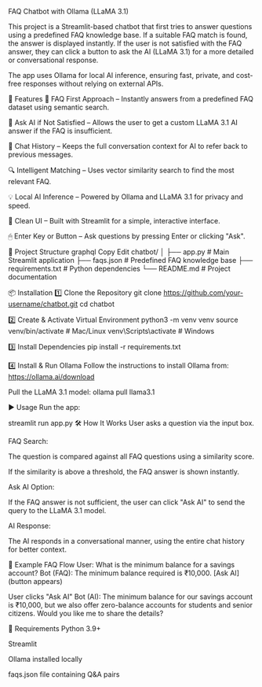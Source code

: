 FAQ Chatbot with Ollama (LLaMA 3.1)

This project is a Streamlit-based chatbot that first tries to answer questions using a predefined FAQ knowledge base. If a suitable FAQ match is found, the answer is displayed instantly. If the user is not satisfied with the FAQ answer, they can click a button to ask the AI (LLaMA 3.1) for a more detailed or conversational response.

The app uses Ollama for local AI inference, ensuring fast, private, and cost-free responses without relying on external APIs.

🚀 Features
📄 FAQ First Approach – Instantly answers from a predefined FAQ dataset using semantic search.

🤖 Ask AI if Not Satisfied – Allows the user to get a custom LLaMA 3.1 AI answer if the FAQ is insufficient.

💾 Chat History – Keeps the full conversation context for AI to refer back to previous messages.

🔍 Intelligent Matching – Uses vector similarity search to find the most relevant FAQ.

💡 Local AI Inference – Powered by Ollama and LLaMA 3.1 for privacy and speed.

🎨 Clean UI – Built with Streamlit for a simple, interactive interface.

🖱 Enter Key or Button – Ask questions by pressing Enter or clicking "Ask".

📂 Project Structure
graphql
Copy
Edit
chatbot/
│
├── app.py                 # Main Streamlit application
├── faqs.json              # Predefined FAQ knowledge base
├── requirements.txt       # Python dependencies
└── README.md              # Project documentation

📦 Installation
1️⃣ Clone the Repository
git clone https://github.com/your-username/chatbot.git
cd chatbot

2️⃣ Create & Activate Virtual Environment
python3 -m venv venv
source venv/bin/activate   # Mac/Linux
venv\Scripts\activate      # Windows

3️⃣ Install Dependencies
pip install -r requirements.txt

4️⃣ Install & Run Ollama
Follow the instructions to install Ollama from:
https://ollama.ai/download

Pull the LLaMA 3.1 model:
ollama pull llama3.1

▶️ Usage
Run the app:

streamlit run app.py
🛠 How It Works
User asks a question via the input box.

FAQ Search:

The question is compared against all FAQ questions using a similarity score.

If the similarity is above a threshold, the FAQ answer is shown instantly.

Ask AI Option:

If the FAQ answer is not sufficient, the user can click "Ask AI" to send the query to the LLaMA 3.1 model.

AI Response:

The AI responds in a conversational manner, using the entire chat history for better context.

📌 Example FAQ Flow
User: What is the minimum balance for a savings account?
Bot (FAQ): The minimum balance required is ₹10,000.
[Ask AI] (button appears)

User clicks "Ask AI"
Bot (AI): The minimum balance for our savings account is ₹10,000, but we also offer zero-balance accounts for students and senior citizens. Would you like me to share the details?

🧩 Requirements
Python 3.9+

Streamlit

Ollama installed locally

faqs.json file containing Q&A pairs
